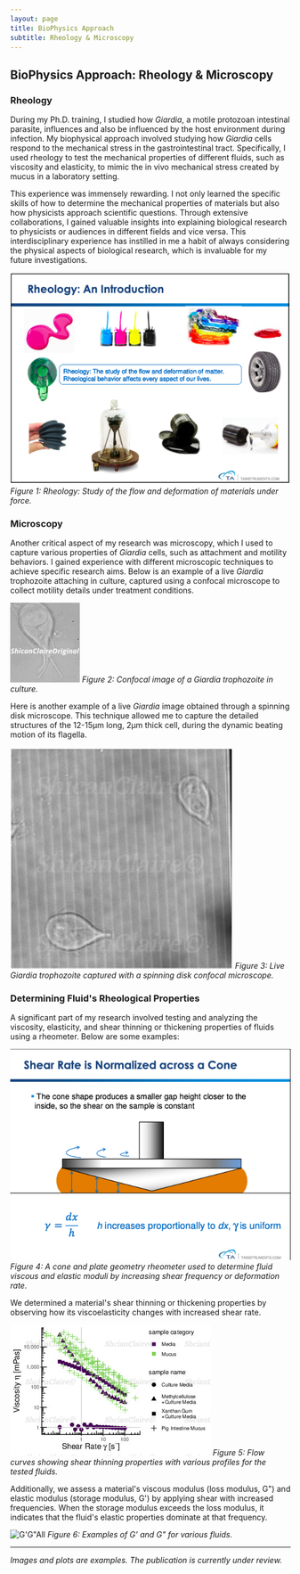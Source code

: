```yaml
---
layout: page
title: BioPhysics Approach
subtitle: Rheology & Microscopy
---
```


## BioPhysics Approach: Rheology & Microscopy

### Rheology

During my Ph.D. training, I studied how _Giardia_, a motile protozoan intestinal parasite, influences and also be influenced by the host environment during infection. My biophysical approach involved studying how _Giardia_ cells respond to the mechanical stress in the gastrointestinal tract. Specifically, I used rheology to test the mechanical properties of different fluids, such as viscosity and elasticity, to mimic the in vivo mechanical stress created by mucus in a laboratory setting.

This experience was immensely rewarding. I not only learned the specific skills of how to determine the mechanical properties of materials but also how physicists approach scientific questions. Through extensive collaborations, I gained valuable insights into explaining biological research to physicists or audiences in different fields and vice versa. This interdisciplinary experience has instilled in me a habit of always considering the physical aspects of biological research, which is invaluable for my future investigations.

![rheology](/assets/img/PhysicsResearch/rheology.jpg)
*Figure 1: Rheology: Study of the flow and deformation of materials under force.*

### Microscopy

Another critical aspect of my research was microscopy, which I used to capture various properties of _Giardia_ cells, such as attachment and motility behaviors. I gained experience with different microscopic techniques to achieve specific research aims. Below is an example of a live _Giardia_ trophozoite attaching in culture, captured using a confocal microscope to collect motility details under treatment conditions.

![Giardia Cell Image](/assets/img/GeoSpatialCellResearch/GiardiaPic.gif)
*Figure 2: Confocal image of a _Giardia_ trophozoite in culture.*

Here is another example of a live _Giardia_ image obtained through a spinning disk microscope. This technique allowed me to capture the detailed structures of the 12-15µm long, 2µm thick cell, during the dynamic beating motion of its flagella.

![SpinningDisk](/assets/img/PhysicsResearch/SpinningDisk.jpg)
*Figure 3: Live _Giardia_ trophozoite captured with a spinning disk confocal microscope.*

### Determining Fluid's Rheological Properties

A significant part of my research involved testing and analyzing the viscosity, elasticity, and shear thinning or thickening properties of fluids using a rheometer. Below are some examples:

![rheometer](/assets/img/PhysicsResearch/rheometer.jpg)
*Figure 4: A cone and plate geometry rheometer used to determine fluid viscous and elastic moduli by increasing shear frequency or deformation rate.*

We determined a material's shear thinning or thickening properties by observing how its viscoelasticity changes with increased shear rate.

![flowcurve](/assets/img/PhysicsResearch/flowcurve.jpg)
*Figure 5: Flow curves showing shear thinning properties with various profiles for the tested fluids.*

Additionally, we assess a material's viscous modulus (loss modulus, G") and elastic modulus (storage modulus, G') by applying shear with increased frequencies. When the storage modulus exceeds the loss modulus, it indicates that the fluid's elastic properties dominate at that frequency.

![G'G"All](/assets/img/PhysicsResearch/G'G"All.jpg)
*Figure 6: Examples of G' and G" for various fluids.*

---

*Images and plots are examples. The publication is currently under review.*
